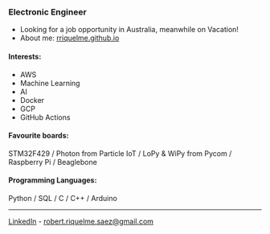 ### Electronic Engineer
- Looking for a job opportunity in Australia, meanwhile on Vacation!
- About me: [rriquelme.github.io](https://rriquelme.github.io/)

#### Interests: 
- AWS
- Machine Learning
- AI
- Docker
- GCP
- GitHub Actions

#### Favourite boards:
STM32F429 / Photon from Particle IoT / LoPy & WiPy from Pycom / Raspberry Pi / Beaglebone

#### Programming Languages:
Python / SQL / C / C++ / Arduino <br>


---
[LinkedIn](https://www.linkedin.com/in/robertriquelmesaez) - robert.riquelme.saez@gmail.com
